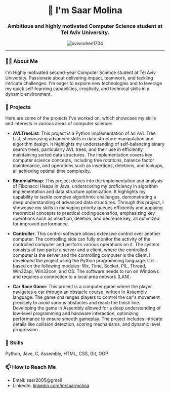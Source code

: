 <h1 align="center">👋 I'm Saar Molina</h1>
<h3 align="center">Ambitious and highly motivated Computer Science student at Tel Aviv University.</h3>

<p align="center">
  <img src="https://komarev.com/ghpvc/?username=avivcohen1704&label=Profile%20views&color=0e75b6&style=flat" alt="avivcohen1704" />
</p>

---

### 🙋‍♂️ About Me
I'm Highly motivated second-year Computer Science student at Tel Aviv University. Passionate about delivering impact, teamwork, and tackling intricate challenges.
I'm  eager to explore new technologies and to leverage my quick self-learning capabilities, creativity, and
technical skills in a dynamic environment.

### 🚀 Projects
Here are some of the projects I've worked on, which showcase my skills and interests in various areas of computer science:

- **AVLTreeList**: This project is a Python implementation of an AVL Tree List, showcasing advanced skills in data structure manipulation and algorithm design. It highlights my understanding of self-balancing binary search trees, particularly AVL trees, and their use in efficiently maintaining sorted data structures. The implementation covers key computer science concepts, including tree rotations, balance factor maintenance, and operations such as insertions, deletions, and lookups, all achieving optimal time complexity.

- **BinomialHeap**: This project delves into the implementation and analysis of Fibonacci Heaps in Java, underscoring my proficiency in algorithm implementation and data structure optimization. It highlights my capability to tackle complex algorithmic challenges, demonstrating a deep understanding of advanced data structures. Through this project, I showcase my skills in managing priority queues efficiently and applying theoretical concepts to practical coding scenarios, emphasizing key operations such as insertion, deletion, and decrease key, all optimized for improved performance.

- **Controller**: This control software allows extensive control over another computer. The controlling side can fully monitor the activity of the controlled computer and perform various operations on it. The system consists of two parts: a server and a client, where the controlled computer is the server and the controlling computer is the client. I developed the project using the Python programming language. It is based on the following modules: Wx, Time, Socket, PIL, Thread, Win32api, Win32con, and OS. The software needs to run on Windows and requires a connection to a local area network (LAN).

- **Car Race Game**: This project is a computer game where the player navigates a car through an obstacle course, written in Assembly language. The game challenges players to control the car's movement precisely to avoid various obstacles and reach the finish line. Developing the game in Assembly allowed for a deep understanding of low-level programming and hardware interaction, optimizing performance to ensure smooth gameplay. The project includes intricate details like collision detection, scoring mechanisms, and dynamic level progression.

### 🔧 Skills
Python, Jave, C, Assembly, HTML, CSS, Git, OOP


### 📫 How to Reach Me
- Email: saar2005@gmail
- LinkedIn: [linkedin.com/in/saarmolina](#)

